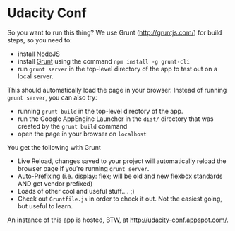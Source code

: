 Udacity Conf
============

So you want to run this thing?  We use Grunt (http://gruntjs.com/) for build steps, so you need to:

- install [NodeJS](http://nodejs.org/)
- install [Grunt](http://gruntjs.com/) using the command `npm install -g grunt-cli`
- run `grunt server` in the top-level directory of the app to test out on a local server.

This should automatically load the page in your browser. Instead of running `grunt server`, you can also try:

- running `grunt build` in the top-level directory of the app.
- run the Google AppEngine Launcher in the `dist/` directory that was created by the `grunt build` command
- open the page in your browser on `localhost`

You get the following with Grunt
- Live Reload, changes saved to your project will automatically reload the browser page if you're running `grunt server`.
- Auto-Prefixing (i.e. display: flex; will be old and new flexbox standards AND get vendor prefixed)
- Loads of other cool and useful stuff.... ;)
- Check out `Gruntfile.js` in order to check it out. Not the easiest going, but useful to learn.

An instance of this app is hosted, BTW, at http://udacity-conf.appspot.com/.
